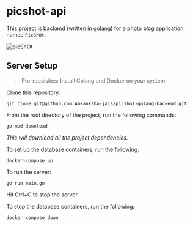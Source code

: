 # picshot-api

This project is backend (written in golang) for a photo blog application named `PicShOt`.

![picShOt](https://i.ibb.co/864mJCt/Whats-App-Image-2021-02-13-at-12-03-18-AM.jpg)

## Server Setup

> Pre-requisites: Install Golang and Docker on your system.

Clone this repository:
```shell
git clone git@github.com:Aakanksha-jais/picshot-golang-backend.git
```

From the root directory of the project, run the following commands:
```shell
go mod download
```
*This will download all the project dependencies.*

To set up the database containers, run the following:
```shell
docker-compose up
```

To run the server:
```shell
go run main.go
```
Hit Ctrl+C to stop the server.

To stop the database containers, run the following:
```shell
docker-compose down
```
